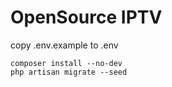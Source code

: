 # OpenSource IPTV


copy .env.example to .env

```
composer install --no-dev
php artisan migrate --seed
```
